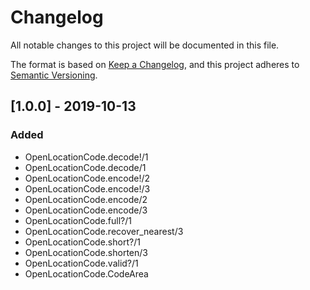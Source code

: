# Changelog

All notable changes to this project will be documented in this file.

The format is based on [Keep a Changelog](https://keepachangelog.com/en/1.0.0/),
and this project adheres to [Semantic Versioning](https://semver.org/spec/v2.0.0.html).

## [1.0.0] - 2019-10-13

### Added

- OpenLocationCode.decode!/1
- OpenLocationCode.decode/1
- OpenLocationCode.encode!/2
- OpenLocationCode.encode!/3
- OpenLocationCode.encode/2
- OpenLocationCode.encode/3
- OpenLocationCode.full?/1
- OpenLocationCode.recover_nearest/3
- OpenLocationCode.short?/1
- OpenLocationCode.shorten/3
- OpenLocationCode.valid?/1
- OpenLocationCode.CodeArea
